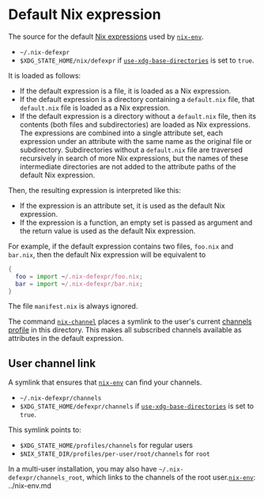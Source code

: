 # Default Nix expression

The source for the default [Nix expressions](@docroot@/language/index.md) used by [`nix-env`].

- `~/.nix-defexpr`
- `$XDG_STATE_HOME/nix/defexpr` if [`use-xdg-base-directories`] is set to `true`.

It is loaded as follows:

- If the default expression is a file, it is loaded as a Nix expression.
- If the default expression is a directory containing a `default.nix` file, that `default.nix` file is loaded as a Nix expression.
- If the default expression is a directory without a `default.nix` file, then its contents (both files and subdirectories) are loaded as Nix expressions.
  The expressions are combined into a single attribute set, each expression under an attribute with the same name as the original file or subdirectory.
  Subdirectories without a `default.nix` file are traversed recursively in search of more Nix expressions, but the names of these intermediate directories are not added to the attribute paths of the default Nix expression.

Then, the resulting expression is interpreted like this:

- If the expression is an attribute set, it is used as the default Nix expression.
- If the expression is a function, an empty set is passed as argument and the return value is used as the default Nix expression.


For example, if the default expression contains two files, `foo.nix` and `bar.nix`, then the default Nix expression will be equivalent to

```nix
{
  foo = import ~/.nix-defexpr/foo.nix;
  bar = import ~/.nix-defexpr/bar.nix;
}
```

The file `manifest.nix` is always ignored.

The command [`nix-channel`] places a symlink to the user's current [channels profile](@docroot@/command-ref/files/channels.md) in this directory.
This makes all subscribed channels available as attributes in the default expression.

## User channel link

A symlink that ensures that [`nix-env`] can find your channels.

- `~/.nix-defexpr/channels`
- `$XDG_STATE_HOME/defexpr/channels` if [`use-xdg-base-directories`] is set to `true`.

This symlink points to:

- `$XDG_STATE_HOME/profiles/channels` for regular users
- `$NIX_STATE_DIR/profiles/per-user/root/channels` for `root`

In a multi-user installation, you may also have `~/.nix-defexpr/channels_root`, which links to the channels of the root user.[`nix-env`]: ../nix-env.md

[`nix-env`]: @docroot@/command-ref/nix-env.md
[`nix-channel`]: @docroot@/command-ref/nix-channel.md
[`use-xdg-base-directories`]: @docroot@/command-ref/conf-file.md#conf-use-xdg-base-directories
